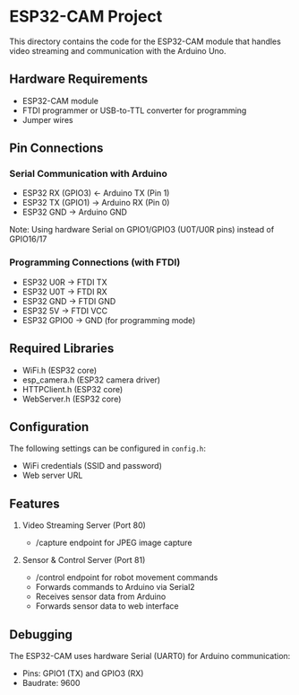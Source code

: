 # ESP32-CAM Project

This directory contains the code for the ESP32-CAM module that handles video streaming and communication with the Arduino Uno.

## Hardware Requirements

- ESP32-CAM module
- FTDI programmer or USB-to-TTL converter for programming
- Jumper wires

## Pin Connections

### Serial Communication with Arduino
- ESP32 RX (GPIO3) ← Arduino TX (Pin 1)
- ESP32 TX (GPIO1) → Arduino RX (Pin 0)
- ESP32 GND → Arduino GND

Note: Using hardware Serial on GPIO1/GPIO3 (U0T/U0R pins) instead of GPIO16/17

### Programming Connections (with FTDI)
- ESP32 U0R → FTDI TX
- ESP32 U0T → FTDI RX
- ESP32 GND → FTDI GND
- ESP32 5V → FTDI VCC
- ESP32 GPIO0 → GND (for programming mode)

## Required Libraries

- WiFi.h (ESP32 core)
- esp_camera.h (ESP32 camera driver)
- HTTPClient.h (ESP32 core)
- WebServer.h (ESP32 core)

## Configuration

The following settings can be configured in `config.h`:
- WiFi credentials (SSID and password)
- Web server URL

## Features

1. Video Streaming Server (Port 80)
   - /capture endpoint for JPEG image capture

2. Sensor & Control Server (Port 81)
   - /control endpoint for robot movement commands
   - Forwards commands to Arduino via Serial2
   - Receives sensor data from Arduino
   - Forwards sensor data to web interface

## Debugging

The ESP32-CAM uses hardware Serial (UART0) for Arduino communication:
- Pins: GPIO1 (TX) and GPIO3 (RX)
- Baudrate: 9600